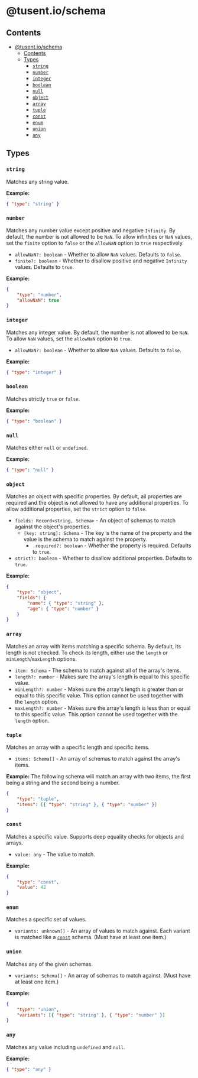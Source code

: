 # @tusent.io/schema

## Contents

- [@tusent.io/schema](#tusentioschema)
  - [Contents](#contents)
  - [Types](#types)
    - [`string`](#string)
    - [`number`](#number)
    - [`integer`](#integer)
    - [`boolean`](#boolean)
    - [`null`](#null)
    - [`object`](#object)
    - [`array`](#array)
    - [`tuple`](#tuple)
    - [`const`](#const)
    - [`enum`](#enum)
    - [`union`](#union)
    - [`any`](#any)

## Types

### `string`

Matches any string value.

**Example:**

```json
{ "type": "string" }
```

### `number`

Matches any number value except positive and negative `Infinity`. By default, the number is not allowed to be `NaN`. To allow infinities or `NaN` values, set the `finite` option to `false` or the `allowNaN` option to `true` respectively.

- `allowNaN?: boolean` - Whether to allow `NaN` values. Defaults to `false`.
- `finite?: boolean` - Whether to disallow positive and negative `Infinity` values. Defaults to `true`.

**Example:**

```json
{
    "type": "number",
    "allowNaN": true
}
```

### `integer`

Matches any integer value. By default, the number is not allowed to be `NaN`. To allow `NaN` values, set the `allowNaN` option to `true`.

- `allowNaN?: boolean` - Whether to allow `NaN` values. Defaults to `false`.

**Example:**

```json
{ "type": "integer" }
```

### `boolean`

Matches strictly `true` or `false`.

**Example:**

```json
{ "type": "boolean" }
```

### `null`

Matches either `null` or `undefined`.

**Example:**

```json
{ "type": "null" }
```

### `object`

Matches an object with specific properties. By default, all properties are required and the object is not allowed to have any additional properties. To allow additional properties, set the `strict` option to `false`.

- `fields: Record<string, Schema>` - An object of schemas to match against the object's properties.
  - `[key: string]: Schema` - The key is the name of the property and the value is the schema to match against the property.
    - `.required?: boolean` - Whether the property is required. Defaults to `true`.
- `strict?: boolean` - Whether to disallow additional properties. Defaults to `true`.

**Example:**

```json
{
    "type": "object",
    "fields": {
        "name": { "type": "string" },
        "age": { "type": "number" }
    }
}
```

### `array`

Matches an array with items matching a specific schema. By default, its length is not checked. To check its length, either use the `length` or `minLength`/`maxLength` options.

- `item: Schema` - The schema to match against all of the array's items.
- `length?: number` - Makes sure the array's length is equal to this specific value.
- `minLength?: number` - Makes sure the array's length is greater than or equal to this specific value. This option cannot be used together with the `length` option.
- `maxLength?: number` - Makes sure the array's length is less than or equal to this specific value. This option cannot be used together with the `length` option.

### `tuple`

Matches an array with a specific length and specific items.

- `items: Schema[]` - An array of schemas to match against the array's items.

**Example:** The following schema will match an array with two items, the first being a string and the second being a
number.

```json
{
    "type": "tuple",
    "items": [{ "type": "string" }, { "type": "number" }]
}
```

### `const`

Matches a specific value. Supports deep equality checks for objects and arrays.

- `value: any` - The value to match.

**Example:**

```json
{
    "type": "const",
    "value": 42
}
```

### `enum`

Matches a specific set of values.

- `variants: unknown[]` - An array of values to match against. Each variant is matched like a [`const`](#const)
    schema. (Must have at least one item.)

### `union`

Matches any of the given schemas.

- `variants: Schema[]` - An array of schemas to match against. (Must have at least one item.)

**Example:**

```json
{
    "type": "union",
    "variants": [{ "type": "string" }, { "type": "number" }]
}
```

### `any`

Matches any value including `undefined` and `null`.

**Example:**

```json
{ "type": "any" }
```
